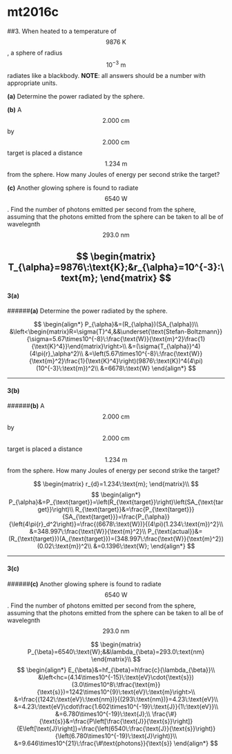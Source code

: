 # mt2016c

##3.
When heated to a temperature of $$9876\:\text{K}$$, a sphere of radius $$10^{-3}\:\text{m}$$ radiates like a blackbody.  **NOTE**: all answers should be a number with appropriate units.

**(a)** Determine the power radiated by the sphere.

**(b)** A $$2.000\:\text{cm}$$ by $$2.000\:\text{cm}$$ target is placed a distance $$1.234\:\text{m}$$ from the sphere.  How many Joules of energy per second strike the target?

**(c)** Another glowing sphere is found to radiate $$6540\:\text{W}$$. Find the number of photons emitted per second from the sphere, assuming that the photons emitted from the sphere can be taken to all be of wavelegnth $$293.0\:\text{nm}$$

$$
\begin{matrix}
T_{\alpha}=9876\:\text{K};&r_{\alpha}=10^{-3}:\text{m};
\end{matrix}
$$
---------
#### 3(a)
######**(a)** Determine the power radiated by the sphere.

$$
\begin{align*}
P_{\alpha}&=(R_{\alpha})(SA_{\alpha})\\
&\left<\begin{matrix}R=\sigma{T}^4,&&\underset{\text{Stefan-Boltzmann}}{\sigma=5.67\times10^{-8}\:\frac{\text{W}}{\text{m}^2}\frac{1}{\text{K}^4}}\end{matrix}\right>\\
&=(\sigma{T_{\alpha}}^4)(4\pi{r}_\alpha^2)\\
&=\left(5.67\times10^{-8}\:\frac{\text{W}}{\text{m}^2}\frac{1}{\text{K}^4}\right)(9876\:\text{K})^4(4\pi)(10^{-3}\:\text{m})^2\\
&=6678\:\text{W}
\end{align*}
$$

---------
#### 3(b)
######**(b)** A $$2.000\:\text{cm}$$ by $$2.000\:\text{cm}$$ target is placed a distance $$1.234\:\text{m}$$ from the sphere.  How many Joules of energy per second strike the target?

$$
\begin{matrix}
r_{d}=1.234\:\text{m};
\end{matrix}\\
$$
$$
\begin{align*}
P_{\alpha}&=P_{\text{target}}=\left(R_{\text{target}}\right)\left(SA_{\text{target}}\right)\\
R_{\text{target}}&=\frac{P_{\text{target}}}{SA_{\text{target}}}=\frac{P_{\alpha}}{\left(4\pi{r}_d^2\right)}=\frac{(6678\:\text{W})}{(4\pi)(1.234\:\text{m})^2}\\
&=348.997\:\frac{\text{W}}{\text{m}^2}\\
P_{\text{actual}}&=(R_{\text{target}})(A_{\text{target}})=(348.997\:\frac{\text{W}}{\text{m}^2})(0.02\:\text{m})^2\\
&=0.1396\:\text{W};
\end{align*}
$$

---------
#### 3(c)
######**(c)** Another glowing sphere is found to radiate $$6540\:\text{W}$$. Find the number of photons emitted per second from the sphere, assuming that the photons emitted from the sphere can be taken to all be of wavelegnth $$293.0\:\text{nm}$$

$$
\begin{matrix}
P_{\beta}=6540\:\text{W};&&\lambda_{\beta}=293.0\:text{nm}
\end{matrix}\\
$$
$$
\begin{align*}
E_{\beta}&=hf_{\beta}=h\frac{c}{\lambda_{\beta}}\\
&\left<hc=(4.14\times10^{-15}\:\text{eV}\cdot{\text{s}})(3.0\times10^8\:\tfrac{\text{m}}{\text{s}})=1242\times10^{9}\:text{eV}\:\text{m}\right>\\
&=\frac{(1242\:\text{eV}\:\text{nm})}{(293\:\text{nm})}=4.23\:\text{eV}\\
&=4.23\:\text{eV}\cdot\frac{1.602\times10^{-19}\:\text{J}}{1\:\text{eV}}\\
&=6.780\times10^{-19}\:\text{J};\\
\frac{\#}{\text{s}}&=\frac{P\left[\frac{\text{J}}{\text{s}}\right]}{E\left[\text{J}\right]}=\frac{\left(6540\:\frac{\text{J}}{\text{s}}\right)}{\left(6.780\times10^{-19}\:\text{J}\right)}\\
&=9.646\times10^{21}\:\frac{\#\text{photons}}{\text{s}}
\end{align*}
$$
